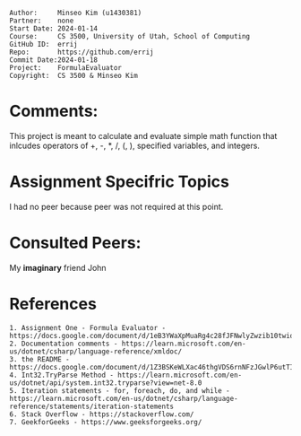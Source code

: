 ﻿```
Author:		Minseo Kim (u1430381)
Partner:	none
Start Date:	2024-01-14
Course:		CS 3500, University of Utah, School of Computing
GitHub ID:	errij
Repo:		https://github.com/errij
Commit Date:2024-01-18
Project:	FormulaEvaluator
Copyright:	CS 3500 & Minseo Kim
```

# Comments:

This project is meant to calculate and evaluate simple math function that inlcudes operators of
+, -, *, /, (, ), specified variables, and integers.

# Assignment Specifric Topics

I had no peer because peer was not required at this point.

# Consulted Peers:

My **imaginary** friend John

# References
	
	1. Assignment One - Formula Evaluator - https://docs.google.com/document/d/1eB3YWaXpMuaRg4c28fJFNwlyZwzib10twioAJxu0z0A/edit
	2. Documentation comments - https://learn.microsoft.com/en-us/dotnet/csharp/language-reference/xmldoc/
	3. the README - https://docs.google.com/document/d/1Z3BSKeWLXac46thgVDS6rnNFzJGwlP6utTIPgfeTJGU/edit
	4. Int32.TryParse Method - https://learn.microsoft.com/en-us/dotnet/api/system.int32.tryparse?view=net-8.0
	5. Iteration statements - for, foreach, do, and while - https://learn.microsoft.com/en-us/dotnet/csharp/language-reference/statements/iteration-statements
	6. Stack Overflow - https://stackoverflow.com/
	7. GeekforGeeks - https://www.geeksforgeeks.org/